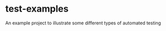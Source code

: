 test-examples
=============

An example project to illustrate some different types of automated testing
